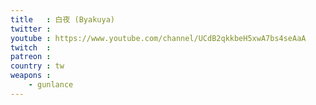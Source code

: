```yaml
---
title   : 白夜 (Byakuya)
twitter : 
youtube : https://www.youtube.com/channel/UCdB2qkkbeH5xwA7bs4seAaA
twitch  : 
patreon : 
country : tw
weapons :
    - gunlance
---
```


